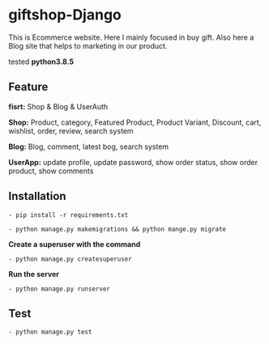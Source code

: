 # giftshop-Django
This is Ecommerce website. Here I mainly focused in buy gift. Also here a Blog site that helps to marketing in our product.

tested **python3.8.5**

## Feature
**fisrt:** Shop & Blog & UserAuth

**Shop:** Product, category, Featured Product, Product Variant, Discount, cart, wishlist, order, review, search system

**Blog:** Blog, comment, latest bog, search system

**UserApp:** update profile, update password, show order status, show order product, show comments

## Installation
~~~
- pip install -r requirements.txt
~~~
~~~
- python manage.py makemigrations && python mange.py migrate
~~~
**Create a superuser with the command**
~~~
- python manage.py createsuperuser
~~~
**Run the server**
~~~
- python manage.py runserver
~~~
## Test
~~~
- python manage.py test
~~~
